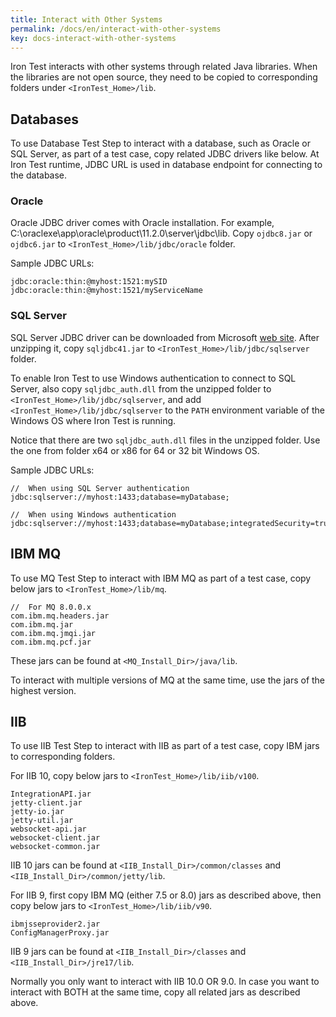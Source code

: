 ```yaml
---
title: Interact with Other Systems
permalink: /docs/en/interact-with-other-systems
key: docs-interact-with-other-systems
---
```

Iron Test interacts with other systems through related Java libraries. When the libraries are not open source, they need to be copied to corresponding folders under `<IronTest_Home>/lib`.

## Databases
To use Database Test Step to interact with a database, such as Oracle or SQL Server, as part of a test case, copy related JDBC drivers like below. At Iron Test runtime, JDBC URL is used in database endpoint for connecting to the database.

### Oracle
Oracle JDBC driver comes with Oracle installation. For example, C:\oraclexe\app\oracle\product\11.2.0\server\jdbc\lib. Copy `ojdbc8.jar` or `ojdbc6.jar` to `<IronTest_Home>/lib/jdbc/oracle` folder.

Sample JDBC URLs:
 
    jdbc:oracle:thin:@myhost:1521:mySID
    jdbc:oracle:thin:@myhost:1521/myServiceName

### SQL Server    
SQL Server JDBC driver can be downloaded from Microsoft [web site](https://msdn.microsoft.com/en-us/library/mt484311(v=sql.110).aspx). After unzipping it, copy `sqljdbc41.jar` to `<IronTest_Home>/lib/jdbc/sqlserver` folder.

To enable Iron Test to use Windows authentication to connect to SQL Server, also copy `sqljdbc_auth.dll` from the unzipped folder to `<IronTest_Home>/lib/jdbc/sqlserver`, and add `<IronTest_Home>/lib/jdbc/sqlserver` to the `PATH` environment variable of the Windows OS where Iron Test is running.

Notice that there are two `sqljdbc_auth.dll` files in the unzipped folder. Use the one from folder x64 or x86 for 64 or 32 bit Windows OS.

Sample JDBC URLs:

    //  When using SQL Server authentication
    jdbc:sqlserver://myhost:1433;database=myDatabase;

    //  When using Windows authentication
    jdbc:sqlserver://myhost:1433;database=myDatabase;integratedSecurity=true

## IBM MQ
To use MQ Test Step to interact with IBM MQ as part of a test case, copy below jars to `<IronTest_Home>/lib/mq`.

    //  For MQ 8.0.0.x
    com.ibm.mq.headers.jar
    com.ibm.mq.jar
    com.ibm.mq.jmqi.jar
    com.ibm.mq.pcf.jar
   
These jars can be found at `<MQ_Install_Dir>/java/lib`.

To interact with multiple versions of MQ at the same time, use the jars of the highest version.

## IIB
To use IIB Test Step to interact with IIB as part of a test case, copy IBM jars to corresponding folders.

For IIB 10, copy below jars to `<IronTest_Home>/lib/iib/v100`.

    IntegrationAPI.jar
    jetty-client.jar
    jetty-io.jar
    jetty-util.jar
    websocket-api.jar
    websocket-client.jar
    websocket-common.jar

IIB 10 jars can be found at `<IIB_Install_Dir>/common/classes` and `<IIB_Install_Dir>/common/jetty/lib`.

For IIB 9, first copy IBM MQ (either 7.5 or 8.0) jars as described above, then copy below jars to `<IronTest_Home>/lib/iib/v90`.

    ibmjsseprovider2.jar
    ConfigManagerProxy.jar

IIB 9 jars can be found at `<IIB_Install_Dir>/classes` and `<IIB_Install_Dir>/jre17/lib`.

Normally you only want to interact with IIB 10.0 OR 9.0. In case you want to interact with BOTH at the same time, copy all related jars as described above.